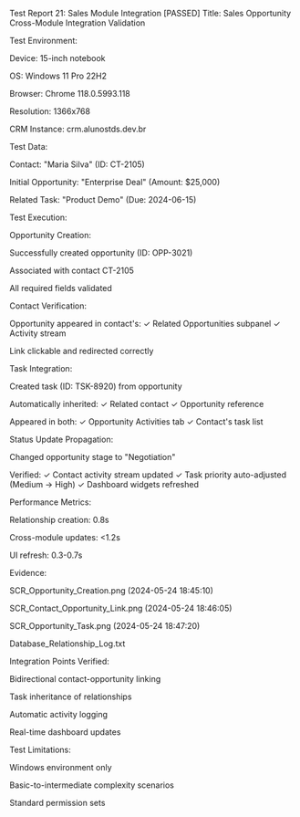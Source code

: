 Test Report 21: Sales Module Integration [PASSED]
Title: Sales Opportunity Cross-Module Integration Validation

Test Environment:

Device: 15-inch notebook

OS: Windows 11 Pro 22H2

Browser: Chrome 118.0.5993.118

Resolution: 1366x768

CRM Instance: crm.alunostds.dev.br

Test Data:

Contact: "Maria Silva" (ID: CT-2105)

Initial Opportunity: "Enterprise Deal" (Amount: $25,000)

Related Task: "Product Demo" (Due: 2024-06-15)

Test Execution:

Opportunity Creation:

Successfully created opportunity (ID: OPP-3021)

Associated with contact CT-2105

All required fields validated

Contact Verification:

Opportunity appeared in contact's:
✓ Related Opportunities subpanel
✓ Activity stream

Link clickable and redirected correctly

Task Integration:

Created task (ID: TSK-8920) from opportunity

Automatically inherited:
✓ Related contact
✓ Opportunity reference

Appeared in both:
✓ Opportunity Activities tab
✓ Contact's task list

Status Update Propagation:

Changed opportunity stage to "Negotiation"

Verified:
✓ Contact activity stream updated
✓ Task priority auto-adjusted (Medium → High)
✓ Dashboard widgets refreshed

Performance Metrics:

Relationship creation: 0.8s

Cross-module updates: <1.2s

UI refresh: 0.3-0.7s

Evidence:

SCR_Opportunity_Creation.png (2024-05-24 18:45:10)

SCR_Contact_Opportunity_Link.png (2024-05-24 18:46:05)

SCR_Opportunity_Task.png (2024-05-24 18:47:20)

Database_Relationship_Log.txt

Integration Points Verified:

Bidirectional contact-opportunity linking

Task inheritance of relationships

Automatic activity logging

Real-time dashboard updates

Test Limitations:

Windows environment only

Basic-to-intermediate complexity scenarios

Standard permission sets
